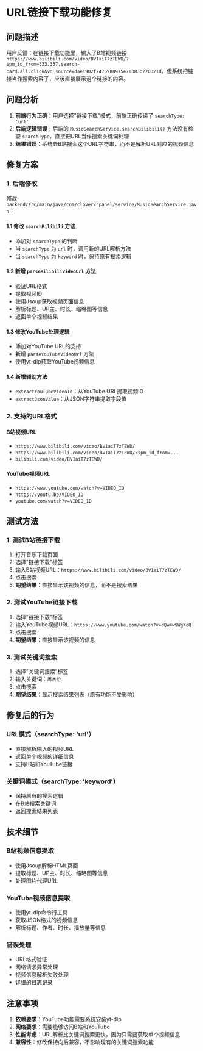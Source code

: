 # URL链接下载功能修复

## 问题描述

用户反馈：在链接下载功能里，输入了B站视频链接 `https://www.bilibili.com/video/BV1aiT7zTEWD/?spm_id_from=333.337.search-card.all.click&vd_source=dae1902f2475988975e70383b270371d`，但系统把链接当作搜索内容了，应该直接展示这个链接的内容。

## 问题分析

1. **前端行为正确**：用户选择"链接下载"模式，前端正确传递了 `searchType: 'url'`
2. **后端逻辑错误**：后端的 `MusicSearchService.searchBilibili()` 方法没有检查 `searchType`，直接把URL当作搜索关键词处理
3. **结果错误**：系统去B站搜索这个URL字符串，而不是解析URL对应的视频信息

## 修复方案

### 1. 后端修改

修改 `backend/src/main/java/com/clover/cpanel/service/MusicSearchService.java`：

#### 1.1 修改 `searchBilibili` 方法
- 添加对 `searchType` 的判断
- 当 `searchType` 为 `url` 时，调用新的URL解析方法
- 当 `searchType` 为 `keyword` 时，保持原有搜索逻辑

#### 1.2 新增 `parseBilibiliVideoUrl` 方法
- 验证URL格式
- 提取视频ID
- 使用Jsoup获取视频页面信息
- 解析标题、UP主、时长、缩略图等信息
- 返回单个视频结果

#### 1.3 修改YouTube处理逻辑
- 添加对YouTube URL的支持
- 新增 `parseYouTubeVideoUrl` 方法
- 使用yt-dlp获取YouTube视频信息

#### 1.4 新增辅助方法
- `extractYouTubeVideoId`：从YouTube URL提取视频ID
- `extractJsonValue`：从JSON字符串提取字段值

### 2. 支持的URL格式

#### B站视频URL
- `https://www.bilibili.com/video/BV1aiT7zTEWD/`
- `https://www.bilibili.com/video/BV1aiT7zTEWD/?spm_id_from=...`
- `bilibili.com/video/BV1aiT7zTEWD/`

#### YouTube视频URL
- `https://www.youtube.com/watch?v=VIDEO_ID`
- `https://youtu.be/VIDEO_ID`
- `youtube.com/watch?v=VIDEO_ID`

## 测试方法

### 1. 测试B站链接下载

1. 打开音乐下载页面
2. 选择"链接下载"标签
3. 输入B站视频URL：`https://www.bilibili.com/video/BV1aiT7zTEWD/`
4. 点击搜索
5. **期望结果**：直接显示该视频的信息，而不是搜索结果

### 2. 测试YouTube链接下载

1. 选择"链接下载"标签
2. 输入YouTube视频URL：`https://www.youtube.com/watch?v=dQw4w9WgXcQ`
3. 点击搜索
4. **期望结果**：直接显示该视频的信息

### 3. 测试关键词搜索

1. 选择"关键词搜索"标签
2. 输入关键词：`周杰伦`
3. 点击搜索
4. **期望结果**：显示搜索结果列表（原有功能不受影响）

## 修复后的行为

### URL模式（searchType: 'url'）
- 直接解析输入的视频URL
- 返回单个视频的详细信息
- 支持B站和YouTube链接

### 关键词模式（searchType: 'keyword'）
- 保持原有的搜索逻辑
- 在B站搜索关键词
- 返回搜索结果列表

## 技术细节

### B站视频信息提取
- 使用Jsoup解析HTML页面
- 提取标题、UP主、时长、缩略图等信息
- 处理图片代理URL

### YouTube视频信息提取
- 使用yt-dlp命令行工具
- 获取JSON格式的视频信息
- 解析标题、作者、时长、播放量等信息

### 错误处理
- URL格式验证
- 网络请求异常处理
- 视频信息解析失败处理
- 详细的日志记录

## 注意事项

1. **依赖要求**：YouTube功能需要系统安装yt-dlp
2. **网络要求**：需要能够访问B站和YouTube
3. **性能考虑**：URL解析比关键词搜索更快，因为只需要获取单个视频信息
4. **兼容性**：修改保持向后兼容，不影响现有的关键词搜索功能
